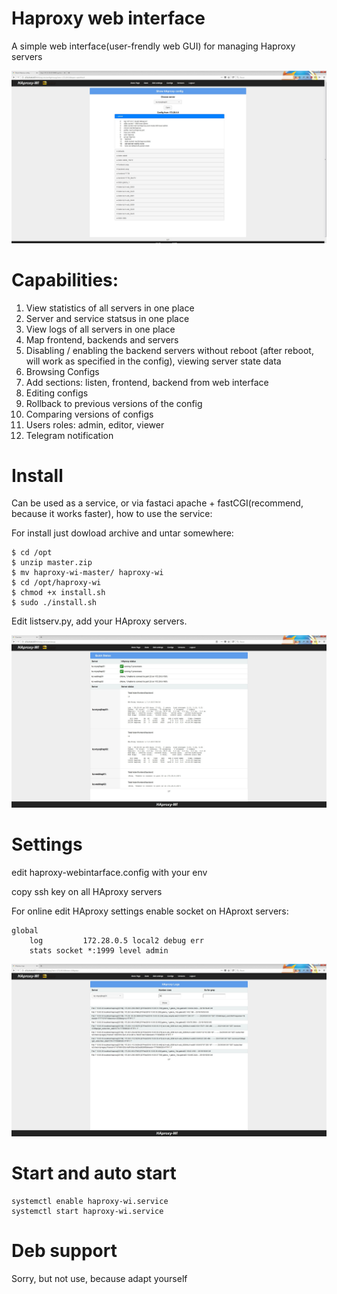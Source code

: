 # Haproxy web interface
A simple web interface(user-frendly web GUI) for managing Haproxy servers

![alt text](image/8.jpeg "Show config page")

# Capabilities:
1. View statistics of all servers in one place
2. Server and service statsus in one place
3. View logs of all servers in one place
4. Map frontend, backends and servers
5. Disabling / enabling the backend servers without reboot (after reboot, will work as specified in the config), viewing server state data
6. Browsing Configs
7. Add sections: listen, frontend, backend from web interface
8. Editing configs
9. Rollback to previous versions of the config
10. Comparing versions of configs
11. Users roles: admin, editor, viewer
12. Telegram notification

# Install
Can be used as a service, or via fastaci apache + fastCGI(recommend, because it works faster), how to use the service:

For install just dowload archive and untar somewhere:
```
$ cd /opt
$ unzip master.zip
$ mv haproxy-wi-master/ haproxy-wi
$ cd /opt/haproxy-wi
$ chmod +x install.sh
$ sudo ./install.sh
```
Edit listserv.py, add your HAproxy servers. 

![alt text](image/7.jpeg "Overview page")

# Settings
edit haproxy-webintarface.config with your env

copy ssh key on all HAproxy servers

For online edit HAproxy settings enable socket on HAproxt servers:
```
global
    log         172.28.0.5 local2 debug err
    stats socket *:1999 level admin
   ```
![alt text](image/4.jpeg "View logs page")

# Start and auto start
```
systemctl enable haproxy-wi.service
systemctl start haproxy-wi.service
```

# Deb support

Sorry, but not use, because  adapt yourself
